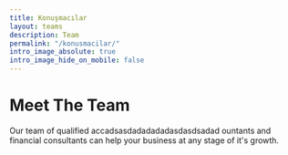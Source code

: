 ```yaml
---
title: Konuşmacılar
layout: teams
description: Team
permalink: "/konusmacilar/"
intro_image_absolute: true
intro_image_hide_on_mobile: false
---
```


# Meet The Team

Our team of qualified accadsasdadadadadasdasdsadad  ountants and financial consultants can help your business at any stage of it's growth.

